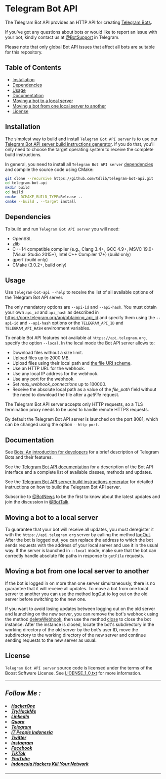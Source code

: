 # Telegram Bot API

The Telegram Bot API provides an HTTP API for creating [Telegram Bots](https://core.telegram.org/bots).

If you've got any questions about bots or would like to report an issue with your bot, kindly contact us at [@BotSupport](https://t.me/BotSupport) in Telegram.

Please note that only global Bot API issues that affect all bots are suitable for this repository.

## Table of Contents
- [Installation](#installation)
- [Dependencies](#dependencies)
- [Usage](#usage)
- [Documentation](#documentation)
- [Moving a bot to a local server](#switching)
- [Moving a bot from one local server to another](#moving)
- [License](#license)

<a name="installation"></a>
## Installation

The simplest way to build and install `Telegram Bot API server` is to use our [Telegram Bot API server build instructions generator](https://tdlib.github.io/telegram-bot-api/build.html).
If you do that, you'll only need to choose the target operating system to receive the complete build instructions.

In general, you need to install all `Telegram Bot API server` [dependencies](#dependencies) and compile the source code using CMake:

```sh
git clone --recursive https://github.com/tdlib/telegram-bot-api.git
cd telegram-bot-api
mkdir build
cd build
cmake -DCMAKE_BUILD_TYPE=Release ..
cmake --build . --target install
```

<a name="dependencies"></a>
## Dependencies
To build and run `Telegram Bot API server` you will need:

* OpenSSL
* zlib
* C++14 compatible compiler (e.g., Clang 3.4+, GCC 4.9+, MSVC 19.0+ (Visual Studio 2015+), Intel C++ Compiler 17+) (build only)
* gperf (build only)
* CMake (3.0.2+, build only)

<a name="usage"></a>
## Usage

Use `telegram-bot-api --help` to receive the list of all available options of the Telegram Bot API server.

The only mandatory options are `--api-id` and `--api-hash`. You must obtain your own `api_id` and `api_hash`
as described in https://core.telegram.org/api/obtaining_api_id and specify them using the `--api-id` and `--api-hash` options
or the `TELEGRAM_API_ID` and `TELEGRAM_API_HASH` environment variables.

To enable Bot API features not available at `https://api.telegram.org`, specify the option `--local`. In the local mode the Bot API server allows to:
* Download files without a size limit.
* Upload files up to 2000 MB.
* Upload files using their local path and [the file URI scheme](https://en.wikipedia.org/wiki/File_URI_scheme).
* Use an HTTP URL for the webhook.
* Use any local IP address for the webhook.
* Use any port for the webhook.
* Set *max_webhook_connections* up to 100000.
* Receive the absolute local path as a value of the *file_path* field without the need to download the file after a *getFile* request.

The Telegram Bot API server accepts only HTTP requests, so a TLS termination proxy needs to be used to handle remote HTTPS requests.

By default the Telegram Bot API server is launched on the port 8081, which can be changed using the option `--http-port`.

<a name="documentation"></a>
## Documentation
See [Bots: An introduction for developers](https://core.telegram.org/bots) for a brief description of Telegram Bots and their features.

See the [Telegram Bot API documentation](https://core.telegram.org/bots/api) for a description of the Bot API interface and a complete list of available classes, methods and updates.

See the [Telegram Bot API server build instructions generator](https://tdlib.github.io/telegram-bot-api/build.html) for detailed instructions on how to build the Telegram Bot API server.

Subscribe to [@BotNews](https://t.me/botnews) to be the first to know about the latest updates and join the discussion in [@BotTalk](https://t.me/bottalk).

<a name="switching"></a>
## Moving a bot to a local server

To guarantee that your bot will receive all updates, you must deregister it with the `https://api.telegram.org` server by calling the method [logOut](https://core.telegram.org/bots/api#logout).
After the bot is logged out, you can replace the address to which the bot sends requests with the address of your local server and use it in the usual way.
If the server is launched in `--local` mode, make sure that the bot can correctly handle absolute file paths in response to `getFile` requests.

<a name="moving"></a>
## Moving a bot from one local server to another

If the bot is logged in on more than one server simultaneously, there is no guarantee that it will receive all updates.
To move a bot from one local server to another you can use the method [logOut](https://core.telegram.org/bots/api#logout) to log out on the old server before switching to the new one.

If you want to avoid losing updates between logging out on the old server and launching on the new server, you can remove the bot's webhook using the method
[deleteWebhook](https://core.telegram.org/bots/api#deletewebhook), then use the method [close](https://core.telegram.org/bots/api#close) to close the bot instance.
After the instance is closed, locate the bot's subdirectory in the working directory of the old server by the bot's user ID, move the subdirectory to the working directory of the new server
and continue sending requests to the new server as usual.

<a name="license"></a>
## License
`Telegram Bot API server` source code is licensed under the terms of the Boost Software License. See [LICENSE_1_0.txt](http://www.boost.org/LICENSE_1_0.txt) for more information.


****

<h2><b><i>Follow Me :</i></b></h2>
<h5><li><i><a href="https://hackerone.com/xcod3bughunt3r">HackerOne</a></li>
<li><a href="https://tryhackme.com/p/Xcod3bughunt3r">TryHackMe</a></li>
<li><a href="https://www.linkedin.com/in/xcod3bughunt3r">LinkedIn</a></li>
<li><a href="https://id.quora.com/profile/ALIF-FUSOBAR?ch=10&oid=1837835981&share=f20a095b&srid=hk8GQ9&target_type=user">Quora</a></li>
<li><a href="https://t.me/xcod3bughunt3r">Telegram</a></li>
<li><a href="https://t.me/itpeopleindonesia">IT People Indonesia</a></li>
<li><a href="https://mobile.twitter.com/Xcod3bughunt3r">Twitter</a></li>
<li><a href="https://www.instagram.com/xcod3bughunt3r">Instagram</a></li>
<li><a href="https://www.facebook.com/profile.php?id=100082527189835">Facebook</a></li>
<li><a href="https://tiktok.com/xcod3bughunt3r">TikTok</a></li>
<li><a href="https://www.youtube.com/channel/UCDRFcjutewkhAioAuqTB5wg">YouTube</a></li>
<li><a href="https://hackillyournet.id">Indonesia Hackers Kill Your Network</a></li></i></h5>

****


